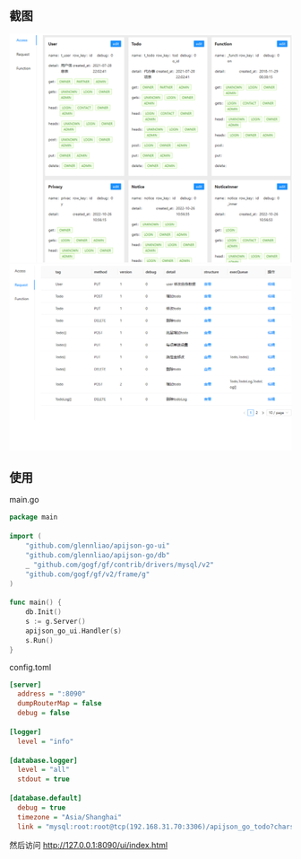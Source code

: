 
## 截图
![./doc/access.png](./doc/access.png)
![./doc/request.png](./doc/request.png)

## 使用
main.go
```go
package main

import (
	"github.com/glennliao/apijson-go-ui"
	"github.com/glennliao/apijson-go/db"
	_ "github.com/gogf/gf/contrib/drivers/mysql/v2"
	"github.com/gogf/gf/v2/frame/g"
)

func main() {
	db.Init()
	s := g.Server()
	apijson_go_ui.Handler(s)
	s.Run()
}

```
config.toml
```ini
[server]
  address = ":8090"
  dumpRouterMap = false
  debug = false

[logger]
  level = "info"

[database.logger]
  level = "all"
  stdout = true

[database.default]
  debug = true
  timezone = "Asia/Shanghai"
  link = "mysql:root:root@tcp(192.168.31.70:3306)/apijson_go_todo?charset=utf8mb4&parseTime=True&loc=Local"

```
然后访问 http://127.0.0.1:8090/ui/index.html
